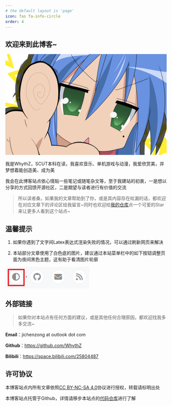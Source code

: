 ```yaml
---
# the default layout is 'page'
icon: fas fa-info-circle
order: 4
---
```


<!-- > Add Markdown syntax content to file `_tabs/about.md`{: .filepath } and it will show up on this page.
{: .prompt-tip } -->

## 欢迎来到此博客~

![KonataIzumi.jpg](/assets/img/KonataIzumi.jpg)

我是WhythZ，SCUT本科在读，我喜欢音乐、单机游戏与动漫，我爱欣赏美，并梦想着能创造美、成为美

我会在此博客站点依心情贴一些笔记或随笔杂文等，至于我建站的初衷，一是想以分享的方式回馈开源社区，二是期望与读者进行有价值的交流

>所以读者桑，如果我的文章帮助到了你，或是其内容存在纰漏的话，都欢迎在对应文章下的评论区给我留言~同时也欢迎给[我的仓库](https://github.com/WhythZ/whythz.github.io)点一个可爱的Star来让更多人看到这个站点~

## 温馨提示

1. 如果你遇到了文字间Latex表达式渲染失败的情况，可以通过刷新网页来解决

2. 本站部分文章使用了白色底的图片，建议通过本站菜单栏中的如下按钮调整页面为夜间黑色主题，这有助于看清图片轮廓

![LightsOffButton.png](/assets/img/LightsOffButton.png)

## 外部链接

>如果你对本站点有任何方面的建议，或是其他任何合理原因，都欢迎找我多多交流~

**Email**：jichenzong at outlook dot com

**Github**：<https://github.com/WhythZ>

**Bilibili**：<https://space.bilibili.com/25804487>

## 许可协议

本博客站点内所有文章依照[CC BY-NC-SA 4.0](https://creativecommons.org/licenses/by-nc-sa/4.0/deed.zh-hans)协议进行授权，转载请标明出处

本博客站点托管于Github，详情请移步本站点的[代码仓库](https://github.com/WhythZ/whythz.github.io)进行了解